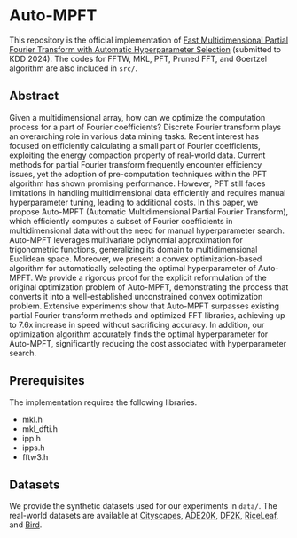 # Auto-MPFT

This repository is the official implementation of 
[Fast Multidimensional Partial Fourier Transform with Automatic Hyperparameter Selection](https://openreview.net/forum?id=oAaN6LtHut) 
(submitted to KDD 2024).
The codes for FFTW, MKL, PFT, Pruned FFT, and Goertzel algorithm are also included in `src/`.

## Abstract

Given a multidimensional array, how can we optimize the computation process for a part of Fourier coefficients? Discrete Fourier transform plays an overarching role in various data mining tasks. Recent interest has focused on efficiently calculating a small part of Fourier coefficients, exploiting the energy compaction property of real-world data. Current methods for partial Fourier transform frequently encounter efficiency issues, yet the adoption of pre-computation techniques within the PFT algorithm has shown promising performance. However, PFT still faces limitations in handling multidimensional data efficiently and requires manual hyperparameter tuning, leading to additional costs. 
In this paper, we propose Auto-MPFT (Automatic Multidimensional Partial Fourier Transform), which efficiently computes a subset of Fourier coefficients in multidimensional data without the need for manual hyperparameter search. Auto-MPFT leverages multivariate polynomial approximation for trigonometric functions,  generalizing its domain to multidimensional Euclidean space. Moreover, we present a convex optimization-based algorithm for automatically selecting the optimal hyperparameter of Auto-MPFT. We provide a rigorous proof for the explicit reformulation of the original optimization problem of Auto-MPFT, demonstrating the process that converts it into a well-established unconstrained convex optimization problem. Extensive experiments show that Auto-MPFT surpasses existing partial Fourier transform methods and optimized FFT libraries, achieving up to 7.6x increase in speed without sacrificing accuracy. In addition, our optimization algorithm accurately finds the optimal hyperparameter for Auto-MPFT, significantly reducing the cost associated with hyperparameter search.

## Prerequisites
The implementation requires the following libraries.
- mkl.h
- mkl_dfti.h
- ipp.h
- ipps.h
- fftw3.h

## Datasets
We provide the synthetic datasets used for our experiments in `data/`.
The real-world datasets are available at [Cityscapes](https://www.cityscapes-dataset.com/), [ADE20K](https://groups.csail.mit.edu/vision/datasets/ADE20K/), [DF2K](https://www.kaggle.com/datasets/thaihoa1476050/df2k-ost), [RiceLeaf](https://www.kaggle.com/datasets/shayanriyaz/riceleafs), and [Bird](https://www.kaggle.com/datasets/akash2907/bird-species-classification).

